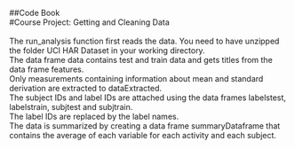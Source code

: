 ##Code Book<br>
#Course Project: Getting and Cleaning Data
<br><br>
The run_analysis function first reads the data. You need to have unzipped the folder UCI HAR Dataset in your working directory. <br>
The data frame data contains test and train data and gets titles from the data frame features.<br>
Only measurements containing information about mean and standard derivation are extracted to dataExtracted.<br>
The subject IDs and label IDs are attached using the data frames labelstest, labelstrain, subjtest and subjtrain.<br>
The label IDs are replaced by the label names.<br>
The data is summarized by creating a data frame summaryDataframe that contains the average of each variable for each activity and each subject.
